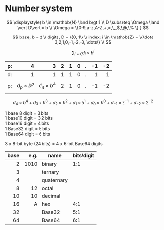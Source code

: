 # Number system

$$
\displaystyle{
  b \in \mathbb{N} \land b\gt 1 \\
  D \subseteq \Omega \land \vert D\vert = b \\
  \Omega = \{0-9,a-z,A-Z,+,=,\_,$,!,@,\% \}
}
$$


$$
base, b = 2 \\
digits, D = \{0, 1\} \\
index: i \in \mathbb{Z} = \{\dots 3,2,1,0,-1,-2,-3, \dots\} \\
$$

$$
\displaystyle
\sum_{i=0} d_i\times b^i
$$


| p: | 4                 | 3 | 2 | 1 | 0 | . | -1 | -2 |
|----|------------------:|--:|--:|--:|--:|---|---:|---:|
| d: | 1                 | 1 | 1 | 1 | 0 | . |  1 |  1 |
| p: | $$d_p\times b^p$$ | $$d_4\times b^4$$ | 2 | 1 | 0 | . | -1 | -2 |


$$
d_4\times b^4 + 
d_3\times b^3 + 
d_2\times b^2 + 
d_1\times b^1 + 
d_0\times b^0 + 
d_{-1}\times 2^{-1} + 
d_{-2}\times 2^{-2}
$$


1 base 8 digit = 3 bits  
1 base10 digit = 3.2 bits  
1 base16 digit = 4 bits  
1 Base32 digit = 5 bits  
1 Base64 digit = 6 bits

3 x 8-bit byte (24 bits) = 4 x 6-bit Base64 digits


| base | e.g. | name       | bits/digit |
|-----:|-----:|------------|------------|
|    2 | 1010 | binary     | 1:1        |
|    3 |      | ternary    |            |
|    4 |      | quaternary |            |
|    8 |   12 | octal      |            |
|   10 |   10 | decimal    |            |
|   16 |    A | hex        | 4:1        |
|   32 |      | Base32     | 5:1        |
|   64 |      | Base64     | 6:1        |
